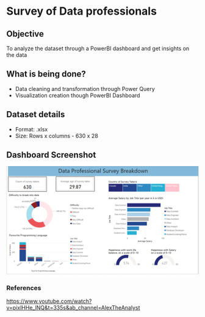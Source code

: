 # Survey of Data professionals

## Objective

To analyze the dataset through a PowerBI dashboard and get insights on the data

## What is being done?

* Data cleaning and transformation through Power Query
* Visualization creation though PowerBI Dashboard

## Dataset details

* Format: .xlsx
* Size: Rows x columns - 630 x 28

## Dashboard Screenshot

![My Image](Power_Bi_Dashboard_screenshot.png)    

### References

https://www.youtube.com/watch?v=pixlHHe_lNQ&t=335s&ab_channel=AlexTheAnalyst  <br>

